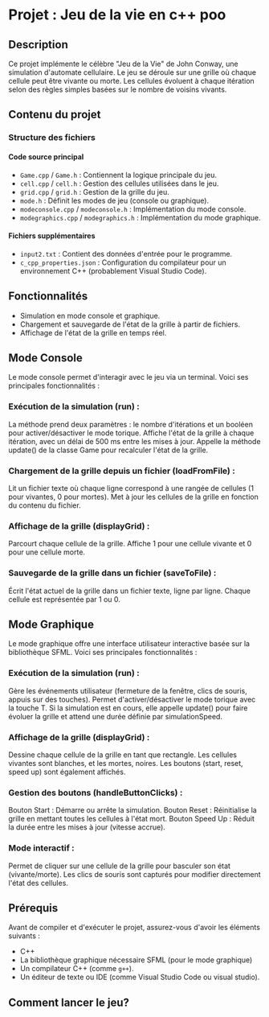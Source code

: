 
# Projet : Jeu de la vie en c++ poo

## Description

Ce projet implémente le célèbre "Jeu de la Vie" de John Conway, une simulation d'automate cellulaire. Le jeu se déroule sur une grille où chaque cellule peut être vivante ou morte. Les cellules évoluent à chaque itération selon des règles simples basées sur le nombre de voisins vivants.

## Contenu du projet

### Structure des fichiers

#### Code source principal
- `Game.cpp` / `Game.h` : Contiennent la logique principale du jeu.
- `cell.cpp` / `cell.h` : Gestion des cellules utilisées dans le jeu.
- `grid.cpp` / `grid.h` : Gestion de la grille du jeu.
- `mode.h` : Définit les modes de jeu (console ou graphique).
- `modeconsole.cpp` / `modeconsole.h` : Implémentation du mode console.
- `modegraphics.cpp` / `modegraphics.h` : Implémentation du mode graphique.
#### Fichiers supplémentaires
- `input2.txt` : Contient des données d'entrée pour le programme.
- `c_cpp_properties.json` : Configuration du compilateur pour un environnement C++ (probablement Visual Studio Code).


## Fonctionnalités

- Simulation en mode console et graphique.
- Chargement et sauvegarde de l'état de la grille à partir de fichiers.
- Affichage de l'état de la grille en temps réel.
## Mode Console
Le mode console permet d'interagir avec le jeu via un terminal. Voici ses principales fonctionnalités :

### Exécution de la simulation (run) :

La méthode prend deux paramètres : le nombre d'itérations et un booléen pour activer/désactiver le mode torique.
Affiche l'état de la grille à chaque itération, avec un délai de 500 ms entre les mises à jour.
Appelle la méthode update() de la classe Game pour recalculer l'état de la grille.
### Chargement de la grille depuis un fichier (loadFromFile) :

Lit un fichier texte où chaque ligne correspond à une rangée de cellules (1 pour vivantes, 0 pour mortes).
Met à jour les cellules de la grille en fonction du contenu du fichier.

### Affichage de la grille (displayGrid) :

Parcourt chaque cellule de la grille.
Affiche 1 pour une cellule vivante et 0 pour une cellule morte.

### Sauvegarde de la grille dans un fichier (saveToFile) :

Écrit l'état actuel de la grille dans un fichier texte, ligne par ligne.
Chaque cellule est représentée par 1 ou 0.
## Mode Graphique
Le mode graphique offre une interface utilisateur interactive basée sur la bibliothèque SFML. Voici ses principales fonctionnalités :

### Exécution de la simulation (run) :

Gère les événements utilisateur (fermeture de la fenêtre, clics de souris, appuis sur des touches).
Permet d'activer/désactiver le mode torique avec la touche T.
Si la simulation est en cours, elle appelle update() pour faire évoluer la grille et attend une durée définie par simulationSpeed.
### Affichage de la grille (displayGrid) :

Dessine chaque cellule de la grille en tant que rectangle.
Les cellules vivantes sont blanches, et les mortes, noires.
Les boutons (start, reset, speed up) sont également affichés.
### Gestion des boutons (handleButtonClicks) :

Bouton Start : Démarre ou arrête la simulation.
Bouton Reset : Réinitialise la grille en mettant toutes les cellules à l'état mort.
Bouton Speed Up : Réduit la durée entre les mises à jour (vitesse accrue).
### Mode interactif :
Permet de cliquer sur une cellule de la grille pour basculer son état (vivante/morte).
Les clics de souris sont capturés pour modifier directement l'état des cellules.

## Prérequis
Avant de compiler et d'exécuter le projet, assurez-vous d'avoir les éléments suivants :
- C++ 
- La bibliothèque graphique nécessaire SFML (pour le mode graphique)
- Un compilateur C++ (comme `g++`).
- Un éditeur de texte ou IDE (comme Visual Studio Code ou visual studio).

 ## Comment lancer le jeu? 
 
 
